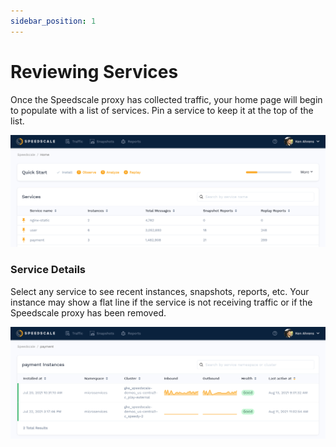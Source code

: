 ```yaml
---
sidebar_position: 1
---
```


# Reviewing Services

Once the Speedscale proxy has collected traffic, your home page will begin to populate with a list of services.
Pin a service to keep it at the top of the list.

![Home Page](./observe-home.png)

### Service Details <a href="#overview" id="overview"></a>

Select any service to see recent instances, snapshots, reports, etc.
Your instance may show a flat line if the service is not receiving traffic or if the Speedscale proxy has been removed.

![Service Info](./observe-service.png)
